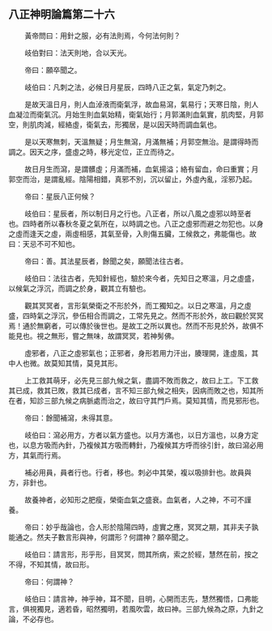 ## 八正神明論篇第二十六

<p>&emsp;&emsp;
黃帝問曰：用針之服，必有法則焉，今何法何則？
</p>
<p>&emsp;&emsp;
岐伯對曰：法天則地，合以天光。
</p>
<p>&emsp;&emsp;
帝曰：願卒聞之。
</p>
<p>&emsp;&emsp;
岐伯曰：凡刺之法，必候日月星辰，四時八正之氣，氣定乃刺之。
</p>
<p>&emsp;&emsp;
是故天溫日月，則人血淖液而衛氣浮，故血易瀉，氣易行；天寒日陰，則人血凝泣而衛氣沉。月始生則血氣始精，衛氣始行；月郭滿則血氣實，肌肉堅，月郭空，則肌肉減，經絡虛，衛氣去，形獨居，是以因天時而調血氣也。
</p>
<p>&emsp;&emsp;
是以天寒無刺，天溫無疑；月生無瀉，月滿無補；月郭空無治。是謂得時而調之。因天之序，盛虛之時，移光定位，正立而待之。
</p>
<p>&emsp;&emsp;
故日月生而瀉，是謂髒虛；月滿而補，血氣揚溢；絡有留血，命曰重實；月郭空而治，是謂亂經。陰陽相錯，真邪不別，沉以留止，外虛內亂，淫邪乃起。
</p>
<p>&emsp;&emsp;
帝曰：星辰八正何候？
</p>
<p>&emsp;&emsp;
岐伯曰：星辰者，所以制日月之行也。八正者，所以八風之虛邪以時至者也。四時者所以春秋冬夏之氣所在，以時調之也。八正之虛邪而避之勿犯也。以身之虛而逢天之虛，兩虛相感，其氣至骨，入則傷五臟，工候救之，弗能傷也。故曰：天忌不可不知也。
</p>
<p>&emsp;&emsp;
帝曰：善。其法星辰者，餘聞之矣，願聞法往古者。
</p>
<p>&emsp;&emsp;
岐伯曰：法往古者，先知針經也，驗於來今者，先知日之寒溫，月之虛盛，以候氣之浮沉，而調之於身，觀其立有驗也。
</p>
<p>&emsp;&emsp;
觀其冥冥者，言形氣榮衛之不形於外，而工獨知之。以日之寒溫，月之虛盛，四時氣之浮沉，參伍相合而調之，工常先見之。然而不形於外，故曰觀於冥冥焉！通於無窮者，可以傳於後世也。是故工之所以異也。然而不形見於外，故俱不能見也。視之無形，嘗之無味，故謂冥冥，若神髣佛。
</p>
<p>&emsp;&emsp;
虛邪者，八正之虛邪氣也；正邪者，身形若用力汗出，腠理開，逢虛風，其中人也微。故莫知其情，莫見其形。
</p>
<p>&emsp;&emsp;
上工救其萌牙，必先見三部九候之氣，盡調不敗而救之，故曰上工。下工救其已成，救其已敗，救其已成者，言不知三部九候之相失，因病而敗之也，知其所在者，知診三部九候之病脈處而治之，故曰守其門戶焉。莫知其情，而見邪形也。
</p>
<p>&emsp;&emsp;
帝曰：餘聞補瀉，未得其意。
</p>
<p>&emsp;&emsp;
岐伯曰：瀉必用方，方者以氣方盛也。以月方滿也，以日方溫也，以身方定也，以息方吸而內針，乃複候其方吸而轉針，乃複候其方呼而徐引針，故曰瀉必用方，其氣而行焉。
</p>
<p>&emsp;&emsp;
補必用員，員者行也。行者，移也。刺必中其榮，複以吸排針也。故員與方，非針也。
</p>
<p>&emsp;&emsp;
故養神者，必知形之肥瘦，榮衛血氣之盛衰。血氣者，人之神，不可不謹養。
</p>
<p>&emsp;&emsp;
帝曰：妙乎哉論也，合人形於陰陽四時，虛實之應，冥冥之期，其非夫子孰能通之。然夫子數言形與神，何謂形？何謂神？願卒聞之。
</p>
<p>&emsp;&emsp;
岐伯曰：請言形，形乎形，目冥冥，問其所病，索之於經，慧然在前，按之不得，不知其情，故曰形。
</p>
<p>&emsp;&emsp;
帝曰：何謂神？
</p>
<p>&emsp;&emsp;
岐伯曰：請言神，神乎神，耳不聞，目明，心開而志先，慧然獨悟，口弗能言，俱視獨見，適若昏，昭然獨明，若風吹雲，故曰神。三部九候為之原，九針之論，不必存也。
</p>